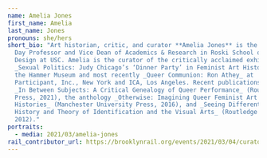 ```yaml
---
name: Amelia Jones
first_name: Amelia
last_name: Jones
pronouns: she/hers
short_bio: "Art historian, critic, and curator **Amelia Jones** is the Robert A.
  Day Professor and Vice Dean of Academics & Research in Roski School of Art &
  Design at USC. Amelia is the curator of the critically acclaimed exhibition
  _Sexual Politics: Judy Chicago’s ‘Dinner Party’ in Feminist Art History_ at
  the Hammer Museum and most recently _Queer Communion: Ron Athey_ at
  Participant, Inc., New York and ICA, Los Angeles. Recent publications include
  _In Between Subjects: A Critical Genealogy of Queer Performance_ (Routledge
  Press, 2021), the anthology _Otherwise: Imagining Queer Feminist Art
  Histories_ (Manchester University Press, 2016), and _Seeing Differently: A
  History and Theory of Identification and the Visual Arts_ (Routledge Press,
  2012)."
portraits:
  - media: 2021/03/amelia-jones
rail_contributor_url: https://brooklynrail.org/events/2021/03/04/curatorial-activism-part-4/
---
```

